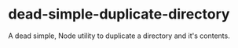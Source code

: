 # dead-simple-duplicate-directory
A dead simple, Node utility to duplicate a directory and it's contents.
